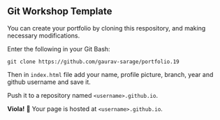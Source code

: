 ## Git Workshop Template

You can create your portfolio by cloning this respository, and making necessary modifications.

Enter the following in your Git Bash: 

```
git clone https://github.com/gaurav-sarage/portfolio.19
```

Then in `index.html` file add your name, profile picture, branch, year and github username and save it.

Push it to a repository named `<username>.github.io`. 

**Viola!** :tada: Your page is hosted at `<username>.github.io`.
